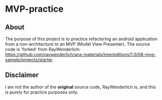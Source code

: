# MVP-practice
## About
The purpose of this project is to practice refactoring an android application from a non-architecture to an MVP (Model View Presenter). The source code is 'forked' from RayWenderlich: https://github.com/raywenderlich/ana-materials/tree/editions/1.0/08-mvp-sample/projects/starter 

## Disclaimer
I am not the author of the <b>original</b> source code, RayWenderlich is, and this is purely for practice purposes only. 
